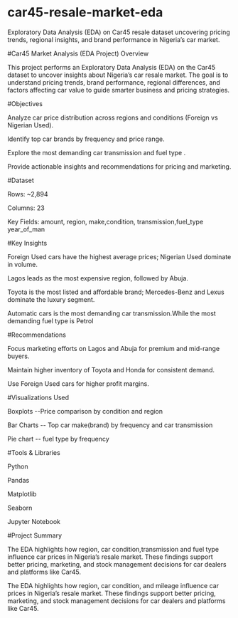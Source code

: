 # car45-resale-market-eda
Exploratory Data Analysis (EDA) on Car45 resale dataset uncovering pricing trends, regional insights, and brand performance in Nigeria’s car market.

#Car45 Market Analysis (EDA Project)
Overview

This project performs an Exploratory Data Analysis (EDA) on the Car45 dataset to uncover insights about Nigeria’s car resale market.
The goal is to understand pricing trends, brand performance, regional differences, and factors affecting car value to guide smarter business and pricing strategies.

#Objectives

Analyze car price distribution across regions and conditions (Foreign vs Nigerian Used).

Identify top car brands by frequency and price range.

Explore the most demanding car transmission and fuel type .

Provide actionable insights and recommendations for pricing and marketing.

#Dataset

Rows: ~2,894

Columns: 23

Key Fields: amount, region, make,condition, transmission,fuel_type year_of_man

#Key Insights

Foreign Used cars have the highest average prices; Nigerian Used dominate in volume.

Lagos leads as the most expensive region, followed by Abuja.

Toyota is the most listed and affordable brand; Mercedes-Benz and Lexus dominate the luxury segment.

Automatic cars is the most demanding car transmission.While the most demanding fuel type is Petrol

#Recommendations

Focus marketing efforts on Lagos and Abuja for premium and mid-range buyers.

Maintain higher inventory of Toyota and Honda for consistent demand.

Use Foreign Used cars for higher profit margins.

#Visualizations Used

Boxplots --Price comparison by condition and region

Bar Charts -- Top car make(brand) by frequency and car transmission

Pie chart -- fuel type by frequency

#Tools & Libraries

Python

Pandas

Matplotlib

Seaborn

Jupyter Notebook

#Project Summary

The EDA highlights how region, car condition,transmission and fuel type influence car prices in Nigeria’s resale market.
These findings support better pricing, marketing, and stock management decisions for car dealers and platforms like Car45.

The EDA highlights how region, car condition, and mileage influence car prices in Nigeria’s resale market.
These findings support better pricing, marketing, and stock management decisions for car dealers and platforms like Car45.
